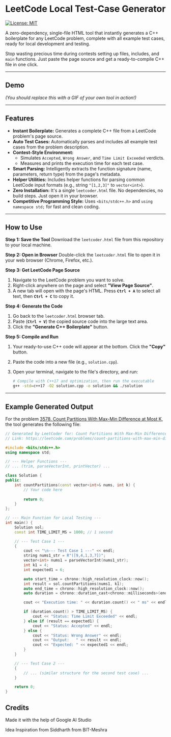 # LeetCode Local Test-Case Generator

[![License: MIT](https://img.shields.io/badge/License-MIT-yellow.svg)](https://opensource.org/licenses/MIT)

A zero-dependency, single-file HTML tool that instantly generates a C++ boilerplate for any LeetCode problem, complete with all example test cases, ready for local development and testing.

Stop wasting precious time during contests setting up files, includes, and `main` functions. Just paste the page source and get a ready-to-compile C++ file in one click.

---

## Demo


*(You should replace this with a GIF of your own tool in action!)*

---

## Features

-   **Instant Boilerplate:** Generates a complete C++ file from a LeetCode problem's page source.
-   **Auto Test Cases:** Automatically parses and includes all example test cases from the problem description.
-   **Contest-Style Environment:**
    -   Simulates `Accepted`, `Wrong Answer`, and `Time Limit Exceeded` verdicts.
    -   Measures and prints the execution time for each test case.
-   **Smart Parsing:** Intelligently extracts the function signature (name, parameters, return type) from the page's metadata.
-   **Helper Utilities:** Includes helper functions for parsing common LeetCode input formats (e.g., string `"[1,2,3]"` to `vector<int>`).
-   **Zero Installation:** It's a single `leetcoder.html` file. No dependencies, no build steps. Just open it in your browser.
-   **Competitive Programming Style:** Uses `<bits/stdc++.h>` and `using namespace std;` for fast and clean coding.

---

## How to Use

**Step 1: Save the Tool**
Download the `leetcoder.html` file from this repository to your local machine.

**Step 2: Open in Browser**
Double-click the `leetcoder.html` file to open it in your web browser (Chrome, Firefox, etc.).

**Step 3: Get LeetCode Page Source**
1.  Navigate to the LeetCode problem you want to solve.
2.  Right-click anywhere on the page and select **"View Page Source"**.
3.  A new tab will open with the page's HTML. Press **`Ctrl + A`** to select all text, then **`Ctrl + C`** to copy it.

**Step 4: Generate the Code**
1.  Go back to the `leetcoder.html` browser tab.
2.  Paste (**`Ctrl + V`**) the copied source code into the large text area.
3.  Click the **"Generate C++ Boilerplate"** button.

**Step 5: Compile and Run**
1.  Your ready-to-use C++ code will appear at the bottom. Click the **"Copy"** button.
2.  Paste the code into a new file (e.g., `solution.cpp`).
3.  Open your terminal, navigate to the file's directory, and run:

    ```bash
    # Compile with C++17 and optimization, then run the executable
    g++ -std=c++17 -O2 solution.cpp -o solution && ./solution
    ```

---

## Example Generated Output

For the problem [3578. Count Partitions With Max-Min Difference at Most K](https://leetcode.com/problems/count-partitions-with-max-min-difference-at-most-k/), the tool generates the following file:

```cpp
// Generated by LeetCoder for: Count Partitions With Max-Min Difference at Most K
// Link: https://leetcode.com/problems/count-partitions-with-max-min-difference-at-most-k/

#include <bits/stdc++.h>
using namespace std;

// --- Helper Functions ---
// ... (trim, parseVectorInt, printVector) ...

class Solution {
public:
    int countPartitions(const vector<int>& nums, int k) {
        // Your code here
        
        return 0;
    }
};

// --- Main Function for Local Testing ---
int main() {
    Solution sol;
    const int TIME_LIMIT_MS = 1000; // 1 second

    // --- Test Case 1 ---
    {
        cout << "\n--- Test Case 1 ---" << endl;
        string nums1_str = R"([9,4,1,3,7])";
        vector<int> nums1 = parseVectorInt(nums1_str);
        int k1 = 4;
        int expected1 = 6;

        auto start_time = chrono::high_resolution_clock::now();
        int result = sol.countPartitions(nums1, k1);
        auto end_time = chrono::high_resolution_clock::now();
        auto duration = chrono::duration_cast<chrono::milliseconds>(end_time - start_time);

        cout << "Execution time: " << duration.count() << " ms" << endl;

        if (duration.count() > TIME_LIMIT_MS) {
            cout << "Status: Time Limit Exceeded" << endl;
        } else if (result == expected1) {
            cout << "Status: Accepted" << endl;
        } else {
            cout << "Status: Wrong Answer" << endl;
            cout << "Output:   " << result << endl;
            cout << "Expected: " << expected1 << endl;
        }
    }

    // --- Test Case 2 ---
    {
        // ... (similar structure for the second test case) ...
    }

    return 0;
}
```
## Credits
Made it with the help of Google AI Studio

Idea Inspiration from Siddharth from BIT-Meshra
